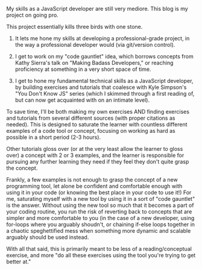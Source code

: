 My skills as a JavaScript developer are still very mediore.  This blog is my project on going pro.


This project essentially kills three birds with one stone.


1. It lets me hone my skills at developing a professional-grade project, in the way a professional developer would (via git/version control).


2. I get to work on my "code gauntlet" idea, which borrows concepts from Kathy Sierra's talk on "Making Badass Developers," or reaching proficiency at something in a very short space of time.

3. I get to hone my fundamental technical skills as a JavaScript developer, by building exercises and tutorials that coalesce with Kyle Simpson's "You Don't Know JS" series (which I skimmed through a first reading of, but can now get acquainted with on an intimate level).

To save time, I'll be both making my own exercises AND finding exercises and tutorials from several different sources (with proper citations as needed).  This is designed to saturate the learner with countless different examples of a code tool or concept, focusing on working as hard as possible in a short period (2-3 hours).

Other tutorials gloss over (or at the very least allow the learner to gloss over) a concept with 2 or 3 examples, and the learner is responsible for pursuing any further learning they need if they feel they don't quite grasp the concept.

Frankly, a few examples is not enough to grasp the concept of a new programming tool, let alone be confident and comfortable enough with using it in your code (or knowing the best place in your code to use it!) For me, saturating myself with a new tool by using it in a sort of "code gauntlet" is the answer. Without using the new tool so much that it becomes a part of your coding routine, you run the risk of reverting back to concepts that are simpler and more comfortable to you (in the case of a new developer, using for-loops where you arguably shoudn't, or chaining if-else loops together in a chaotic speghettified mess when something more dynamic and scalable arguably should be used instead.

With all that said, this is primarily meant to be less of a reading/conceptual exercise, and more "do all these exercises using the tool you're trying to get better at."

